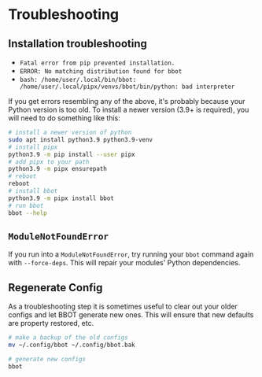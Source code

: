 # Troubleshooting

## Installation troubleshooting
- `Fatal error from pip prevented installation.`
- `ERROR: No matching distribution found for bbot`
- `bash: /home/user/.local/bin/bbot: /home/user/.local/pipx/venvs/bbot/bin/python: bad interpreter`

If you get errors resembling any of the above, it's probably because your Python version is too old. To install a newer version (3.9+ is required), you will need to do something like this:
```bash
# install a newer version of python
sudo apt install python3.9 python3.9-venv
# install pipx
python3.9 -m pip install --user pipx
# add pipx to your path
python3.9 -m pipx ensurepath
# reboot
reboot
# install bbot
python3.9 -m pipx install bbot
# run bbot
bbot --help
```

## `ModuleNotFoundError`
If you run into a `ModuleNotFoundError`, try running your `bbot` command again with `--force-deps`. This will repair your modules' Python dependencies.

## Regenerate Config
As a troubleshooting step it is sometimes useful to clear out your older configs and let BBOT generate new ones. This will ensure that new defaults are property restored, etc.
```bash
# make a backup of the old configs
mv ~/.config/bbot ~/.config/bbot.bak

# generate new configs
bbot
```
